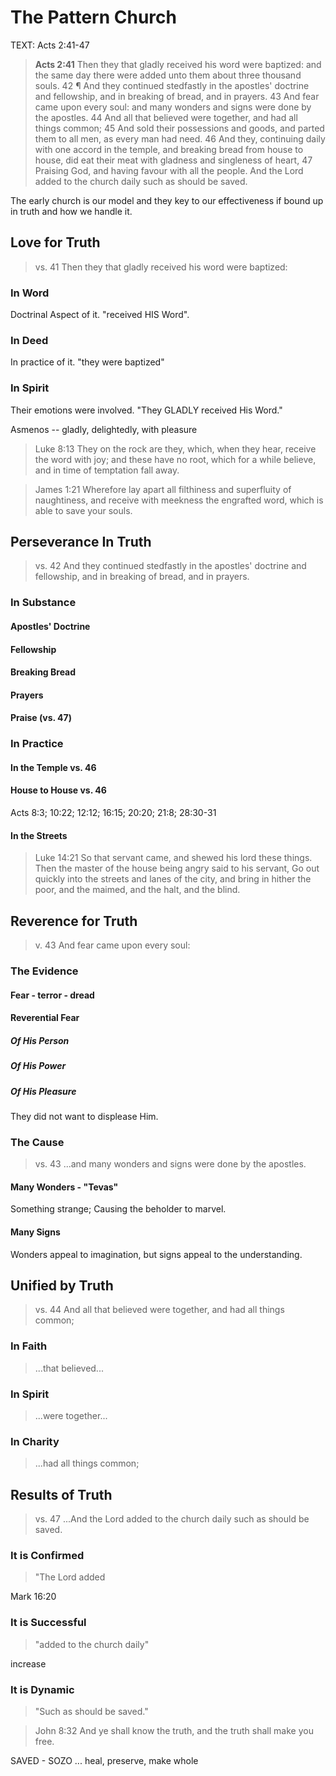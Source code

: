 # The Pattern Church
TEXT: Acts 2:41-47

> **Acts 2:41** Then they that gladly received his word were baptized: and the same day there were added unto them about three thousand souls. 42 ¶ And they continued stedfastly in the apostles' doctrine and fellowship, and in breaking of bread, and in prayers. 43 And fear came upon every soul: and many wonders and signs were done by the apostles. 44 And all that believed were together, and had all things common; 45 And sold their possessions and goods, and parted them to all men, as every man had need. 46 And they, continuing daily with one accord in the temple, and breaking bread from house to house, did eat their meat with gladness and singleness of heart,  47 Praising God, and having favour with all the people. And the Lord added to the church daily such as should be saved.

The early church is our model and they key to our effectiveness if bound up in truth and how we handle it.

## Love for Truth

> vs. 41 Then they that gladly received his word were baptized:

### In Word

Doctrinal Aspect of it. "received HIS Word".

### In Deed

In practice of it. "they were baptized"

### In Spirit

Their emotions were involved. "They GLADLY received His Word."

Asmenos -- gladly, delightedly, with pleasure

> Luke 8:13  They on the rock are they, which, when they hear, receive the word with joy; and these have no root, which for a while believe, and in time of temptation fall away.
<!-- -->
> James 1:21 Wherefore lay apart all filthiness and superfluity of naughtiness, and receive with meekness the engrafted word, which is able to save your souls.

## Perseverance In Truth

> vs. 42 And they continued stedfastly in the apostles' doctrine and fellowship, and in breaking of bread, and in prayers.

### In Substance

#### Apostles' Doctrine
#### Fellowship
#### Breaking Bread
#### Prayers
#### Praise (vs. 47)

### In Practice

#### In the Temple vs. 46
#### House to House vs. 46

Acts 8:3; 10:22; 12:12; 16:15; 20:20; 21:8; 28:30-31

#### In the Streets

> Luke 14:21 So that servant came, and shewed his lord these things. Then the master of the house being angry said to his servant, Go out quickly into the streets and lanes of the city, and bring in hither the poor, and the maimed, and the halt, and the blind. 

## Reverence for Truth

> v. 43 And fear came upon every soul:

### The Evidence

#### Fear - terror - dread
#### Reverential Fear

##### Of His Person
##### Of His Power
##### Of His Pleasure

They did not want to displease Him.

### The Cause

> vs. 43 ...and many wonders and signs were done by the apostles.

#### Many Wonders - "Tevas"

Something strange; Causing the beholder to marvel.

#### Many Signs

Wonders appeal to imagination, but signs appeal to the understanding.

## Unified by Truth

> vs. 44 And all that believed were together, and had all things common;

### In Faith

> ...that believed...

### In Spirit

> ...were together...

### In Charity

> ...had all things common;

## Results of Truth

> vs. 47 ...And the Lord added to the church daily such as should be saved.

### It is Confirmed

> "The Lord added

Mark 16:20

### It is Successful

>"added to the church daily"

increase

### It is Dynamic

> "Such as should be saved."

> John 8:32 And ye shall know the truth, and the truth shall make you free.

SAVED - SOZO ... heal, preserve, make whole